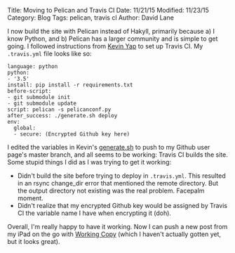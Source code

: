 Title: Moving to Pelican and Travis CI
Date: 11/21/15
Modified: 11/23/15
Category: Blog
Tags: pelican, travis cl
Author: David Lane

I now build the site with Pelican instead of Hakyll, primarily because a) I know Python, and b) Pelican has a larger community and is simple to get going.
I followed instructions from [Kevin Yap](http://kevinyap.ca/2014/06/deploying-pelican-sites-using-travis-ci) to set up Travis CI. My `.travis.yml` file looks like so:
```
language: python
python:
- '3.5'
install: pip install -r requirements.txt
before-script:
- git submodule init
- git submodule update
script: pelican -s pelicanconf.py
after_success: ./generate.sh deploy
env:
  global:
  - secure: (Encrypted Github key here)
```

I edited the variables in Kevin's [generate.sh](https://github.com/iKevinY/iKevinY.github.io/blob/src/generate.sh) to push to my Github user page's master branch, and all seems to be working: Travis CI builds the site.
Some stupid things I did as I was trying to get it working:
- Didn't build the site before trying to deploy in `.travis.yml`. This resulted in an rsync change_dir error that mentioned the remote directory. But the output directory not existing was the real problem. Facepalm moment.
- Didn't realize that my encrypted Github key would be assigned by Travis CI the variable name I have when encrypting it (doh).

Overall, I'm really happy to have it working. Now I can push a new post from my iPad on the go with [Working Copy](http://workingcopyapp.com) (which I haven't actually gotten yet, but it looks great).
